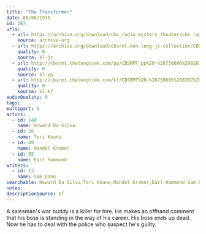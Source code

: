 ```yaml
---
title: "The Transformer"
date: 06/06/1975
id: 287
urls: 
  - url: https://archive.org/download/cbs_radio_mystery_theater/cbs_radio_mystery_theater-0251-0300.zip/cbs_radio_mystery_theater-0251-0300%2Fcbsrmt_0287_the_transformer.mp3
    source: archive-org
  - url: https://archive.org/download/cbsrmt-ken-long-jc-collection/CBSRMT - 750606 0287 Transformer vbr fb_jc.mp3
    quality: 0
    source: kl-jc
  - url: http://cbsrmt.thelongtrek.com/pp/CBSRMT_pp%20-%20750606%200287%20The%20Transformer.mp3
    quality: 0
    source: kl-pp
  - url: http://cbsrmt.thelongtrek.com/kf/CBSRMT%20-%20750606%200287%20The%20Transformer_kf.mp3
    quality: 0
    source: kl-kf
audioQuality: 0
tags: 
multipart: 0
actors:  
  - id: 140
    name: Howard Da Silva  
  - id: 26
    name: Teri Keane  
  - id: 49
    name: Mandel Kramer  
  - id: 95
    name: Earl Hammond
writers:  
  - id: 13
    name: Sam Dann
searchable: Howard Da Silva,Teri Keane,Mandel Kramer,Earl Hammond Sam Dann
notes: 
descriptionSource: kf
---
```

A salesman's war buddy is a killer for hire. He makes an offhand comment that his boss is standing in the way of his career. His boss ends up dead. Now he has to deal with the police who suspect he's guilty.